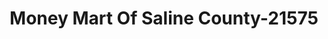 ---
f_zip-code: 72022
f_state-code: AR
title: Money Mart Of Saline County-21575
f_phone: 501-847-7788
f_city-only: Bryant
f_address: 3021 North Reynolds Road Bryant
f_location-unique-id: '21575'
slug: money-mart-of-saline-county-21575
updated-on: '2024-05-30T13:46:58.046Z'
created-on: '2024-05-30T13:36:59.803Z'
published-on: '2024-05-30T13:54:32.469Z'
f_city-state: cms/city/bryant-ar.md
f_company: cms/company/money-mart-of-saline-county.md
f_state: cms/state/arkansas.md
layout: '[payday-loan].html'
tags: payday-loan
---
